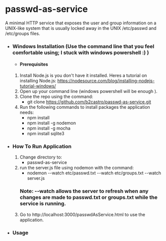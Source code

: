 # passwd-as-service
A minimal HTTP service that exposes the user and group information on a UNIX-like system that is usually locked away in the UNIX /etc/passwd and /etc/groups files.

- ### Windows Installation (Use the command line that you feel comfortable using; I stuck with windows powershell :) )
  - #### Prerequisites
  1. Install Node.js is you don't have it installed. Heres a tutorial on installing Node.js: https://nodesource.com/blog/installing-nodejs-tutorial-windows/
  3. Open up your command line (windows powershell will be enough ).
  2. Clone the repo using the command: 
      - git clone https://github.com/b2castro/passwd-as-service.git
  3. Run the following commands to install packages the application needs: 
      - npm install
      - npm install -g nodemon
      - npm install -g mocha
      - npm install sqlite3
  
- ### How To Run Application
  1. Change directory to:  
     -  passwd-as-service
  2. run the server.js file using nodemon with the command: 
     -  nodemon --watch etc/passwd.txt --watch etc/groups.txt --watch server.js  
     ### Note: --watch allows the server to refresh when any changes are made to passwd.txt or groups.txt while the service is running.
  3. Go to http://localhost:3000/passwdAsService.html to use the application.
  
- ### Usage
